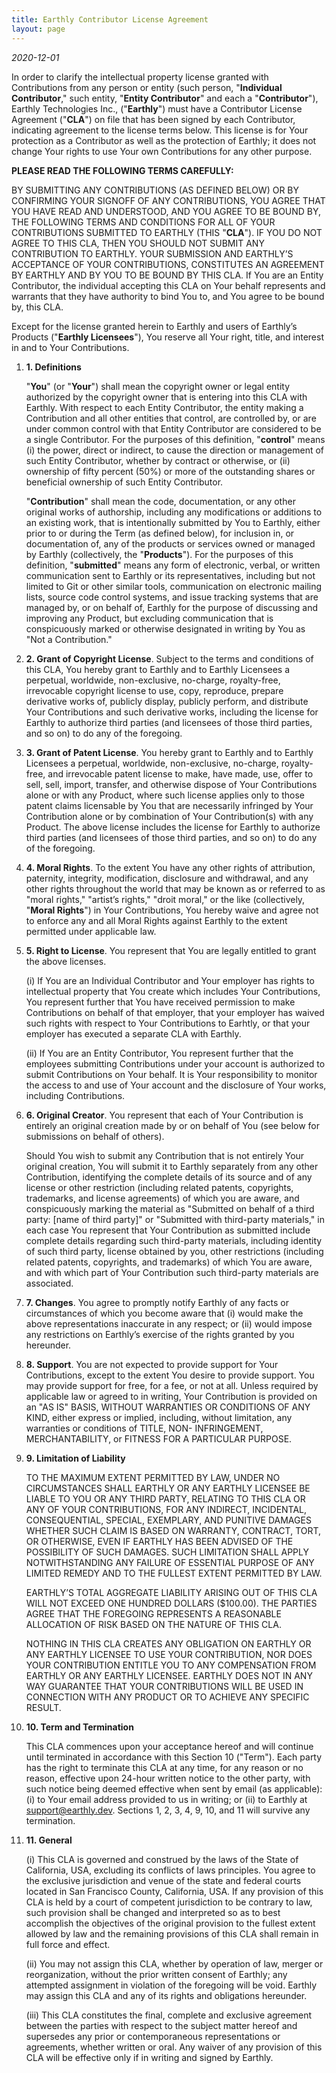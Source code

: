 ```yaml
---
title: Earthly Contributor License Agreement
layout: page
---
```


<link rel="stylesheet" href="/assets/css/subpage.css">

*2020-12-01*

In order to clarify the intellectual property license granted with Contributions from any person or entity (such person, "**Individual Contributor**," such entity, "**Entity Contributor**" and each a "**Contributor**"), Earthly Technologies Inc., ("**Earthly**") must have a Contributor License Agreement ("**CLA**") on file that has been signed by each Contributor, indicating agreement to the license terms below. This license is for Your protection as a Contributor as well as the protection of Earthly; it does not change Your rights to use Your own Contributions for any other purpose.

**PLEASE READ THE FOLLOWING TERMS CAREFULLY:**

BY SUBMITTING ANY CONTRIBUTIONS (AS DEFINED BELOW) OR BY CONFIRMING YOUR SIGNOFF OF ANY CONTRIBUTIONS, YOU AGREE THAT YOU HAVE READ AND UNDERSTOOD, AND YOU AGREE TO BE BOUND BY, THE FOLLOWING TERMS AND CONDITIONS FOR ALL OF YOUR CONTRIBUTIONS SUBMITTED TO EARTHLY (THIS "**CLA**"). IF YOU DO NOT AGREE TO THIS CLA, THEN YOU SHOULD NOT SUBMIT ANY CONTRIBUTION TO EARTHLY. YOUR SUBMISSION AND EARTHLY’S ACCEPTANCE OF YOUR CONTRIBUTIONS, CONSTITUTES AN AGREEMENT BY EARTHLY AND BY YOU TO BE BOUND BY THIS CLA. If You are an Entity Contributor, the individual accepting this CLA on Your behalf represents and warrants that they have authority to bind You to, and You agree to be bound by, this CLA.

Except for the license granted herein to Earthly and users of Earthly’s Products ("**Earthly Licensees**"), You reserve all Your right, title, and interest in and to Your Contributions.

1. **1. Definitions**

   "**You**" (or "**Your**") shall mean the copyright owner or legal entity authorized by the copyright owner that is entering into this CLA with Earthly. With respect to each Entity Contributor, the entity making a Contribution and all other entities that control, are controlled by, or are under common control with that Entity Contributor are considered to be a single Contributor. For the purposes of this definition, "**control**" means (i) the power, direct or indirect, to cause the direction or management of such Entity Contributor, whether by contract or otherwise, or (ii) ownership of fifty percent (50%) or more of the outstanding shares or beneficial ownership of such Entity Contributor.

   "**Contribution**" shall mean the code, documentation, or any other original works of authorship, including any modifications or additions to an existing work, that is intentionally submitted by You to Earthly, either prior to or during the Term (as defined below), for inclusion in, or documentation of, any of the products or services owned or managed by Earthly (collectively, the "**Products**"). For the purposes of this definition, "**submitted**" means any form of electronic, verbal, or written communication sent to Earthly or its representatives, including but not limited to Git or other similar tools, communication on electronic mailing lists, source code control systems, and issue tracking systems that are managed by, or on behalf of, Earthly for the purpose of discussing and improving any Product, but excluding communication that is conspicuously marked or otherwise designated in writing by You as "Not a Contribution."

2. **2. Grant of Copyright License**. Subject to the terms and conditions of this CLA, You hereby grant to Earthly and to Earthly Licensees a perpetual, worldwide, non-exclusive, no-charge, royalty-free, irrevocable copyright license to use, copy, reproduce, prepare derivative works of, publicly display, publicly perform, and distribute Your Contributions and such derivative works, including the license for Earthly to authorize third parties (and licensees of those third parties, and so on) to do any of the foregoing.

3. **3. Grant of Patent License**. You hereby grant to Earthly and to Earthly Licensees a perpetual, worldwide, non-exclusive, no-charge, royalty-free, and irrevocable patent license to make, have made, use, offer to sell, sell, import, transfer, and otherwise dispose of Your Contributions alone or with any Product, where such license applies only to those patent claims licensable by You that are necessarily infringed by Your Contribution alone or by combination of Your Contribution(s) with any Product. The above license includes the license for Earthly to authorize third parties (and licensees of those third parties, and so on) to do any of the foregoing.

4. **4. Moral Rights**. To the extent You have any other rights of attribution, paternity, integrity, modification, disclosure and withdrawal, and any other rights throughout the world that may be known as or referred to as "moral rights," "artist’s rights," "droit moral," or the like (collectively, "**Moral Rights**") in Your Contributions, You hereby waive and agree not to enforce any and all Moral Rights against Earthly to the extent permitted under applicable law.

5. **5. Right to License**. You represent that You are legally entitled to grant the above licenses.

   (i) If You are an Individual Contributor and Your employer has rights to intellectual property that You create which includes Your Contributions, You represent further that You have received permission to make Contributions on behalf of that employer, that your employer has waived such rights with respect to Your Contributions to Earhtly, or that your employer has executed a separate CLA with Earthly.

   (ii) If You are an Entity Contributor, You represent further that the employees submitting Contributions under your account is authorized to submit Contributions on Your behalf. It is Your responsibility to monitor the access to and use of Your account and the disclosure of Your works, including Contributions. 

6. **6. Original Creator**. You represent that each of Your Contribution is entirely an original creation made by or on behalf of You (see below for submissions on behalf of others).

   Should You wish to submit any Contribution that is not entirely Your original creation, You will submit it to Earthly separately from any other Contribution, identifying the complete details of its source and of any license or other restriction (including related patents, copyrights, trademarks, and license agreements) of which you are aware, and conspicuously marking the material as "Submitted on behalf of a third party: [name of third party]" or "Submitted with third-party materials," in each case You represent that Your Contribution as submitted include complete details regarding such third-party materials, including identity of such third party, license obtained by you, other restrictions (including related patents, copyrights, and trademarks) of which You are aware, and with which part of Your Contribution such third-party materials are associated.

7. **7. Changes**. You agree to promptly notify Earthly of any facts or circumstances of which you become aware that (i) would make the above representations inaccurate in any respect; or (ii) would impose any restrictions on Earthly’s exercise of the rights granted by you hereunder.

8. **8. Support**. You are not expected to provide support for Your Contributions, except to the extent You desire to provide support. You may provide support for free, for a fee, or not at all. Unless required by applicable law or agreed to in writing, Your Contribution is provided on an "AS IS" BASIS, WITHOUT WARRANTIES OR CONDITIONS OF ANY KIND, either express or implied, including, without limitation, any warranties or conditions of TITLE, NON- INFRINGEMENT, MERCHANTABILITY, or FITNESS FOR A PARTICULAR PURPOSE.

9. **9. Limitation of Liability**

   TO THE MAXIMUM EXTENT PERMITTED BY LAW, UNDER NO CIRCUMSTANCES SHALL EARTHLY OR ANY EARTHLY LICENSEE BE LIABLE TO YOU OR ANY THIRD PARTY, RELATING TO THIS CLA OR ANY OF YOUR CONTRIBUTIONS, FOR ANY INDIRECT, INCIDENTAL, CONSEQUENTIAL, SPECIAL, EXEMPLARY, AND PUNITIVE DAMAGES WHETHER SUCH CLAIM IS BASED ON WARRANTY, CONTRACT, TORT, OR OTHERWISE, EVEN IF EARTHLY HAS BEEN ADVISED OF THE POSSIBILITY OF SUCH DAMAGES. SUCH LIMITATION SHALL APPLY NOTWITHSTANDING ANY FAILURE OF ESSENTIAL PURPOSE OF ANY LIMITED REMEDY AND TO THE FULLEST EXTENT PERMITTED BY LAW. 

   EARTHLY’S TOTAL AGGREGATE LIABILITY ARISING OUT OF THIS CLA WILL NOT EXCEED ONE HUNDRED DOLLARS ($100.00). THE PARTIES AGREE THAT THE FOREGOING REPRESENTS A REASONABLE ALLOCATION OF RISK BASED ON THE NATURE OF THIS CLA.

   NOTHING IN THIS CLA CREATES ANY OBLIGATION ON EARTHLY OR ANY EARTHLY LICENSEE TO USE YOUR CONTRIBUTION, NOR DOES YOUR CONTRIBUTION ENTITLE YOU TO ANY COMPENSATION FROM EARTHLY OR ANY EARTHLY LICENSEE. EARTHLY DOES NOT IN ANY WAY GUARANTEE THAT YOUR CONTRIBUTIONS WILL BE USED IN CONNECTION WITH ANY PRODUCT OR TO ACHIEVE ANY SPECIFIC RESULT.

10. **10. Term and Termination**

    This CLA commences upon your acceptance hereof and will continue until terminated in accordance with this Section 10 ("Term"). Each party has the right to terminate this CLA at any time, for any reason or no reason, effective upon 24-hour written notice to the other party, with such notice being deemed effective when sent by email (as applicable): (i) to Your email address provided to us in writing; or (ii) to Earthly at support@earthly.dev. Sections 1, 2, 3, 4, 9, 10, and 11 will survive any termination.

11. **11. General**

    (i) This CLA is governed and construed by the laws of the State of California, USA, excluding its conflicts of laws principles. You agree to the exclusive jurisdiction and venue of the state and federal courts located in San Francisco County, California, USA. If any provision of this CLA is held by a court of competent jurisdiction to be contrary to law, such provision shall be changed and interpreted so as to best accomplish the objectives of the original provision to the fullest extent allowed by law and the remaining provisions of this CLA shall remain in full force and effect.

    (ii) You may not assign this CLA, whether by operation of law, merger or reorganization, without the prior written consent of Earthly; any attempted assignment in violation of the foregoing will be void. Earthly may assign this CLA and any of its rights and obligations hereunder.

    (iii) This CLA constitutes the final, complete and exclusive agreement between the parties with respect to the subject matter hereof and supersedes any prior or contemporaneous representations or agreements, whether written or oral. Any waiver of any provision of this CLA will be effective only if in writing and signed by Earthly.

